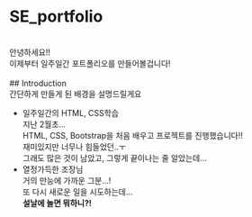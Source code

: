 # SE_portfolio
<br>
안녕하세요!!<br>
이제부터 일주일간 포트폴리오를 만들어볼겁니다!
<br>
<br>
## Introduction
<br>간단하게 만들게 된 배경을 설명드릴게요

- 일주일간의 HTML, CSS학습<br>
지난 2월초...<br>
HTML, CSS, Bootstrap을 처음 배우고 프로젝트를 진행했습니다!!<br>
재미있지만 너무나 힘들었던..ㅜ<br>
그래도 많은 것이 남았고, 그렇게 끝이나는 줄 알았는데...<br>
- 열정가득한 조장님<br>
거의 만능에 가까운 그분...!<br>
또 다시 새로운 일을 시도하는데...<br>
__설날에 놀면 뭐하니?!__
